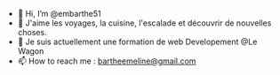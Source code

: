 - 👋 Hi, I’m @embarthe51
- 👀 J'aime les voyages, la cuisine, l'escalade et découvrir de nouvelles choses. 
- 🌱 Je suis actuellement une formation de web Developement @Le Wagon
- 📫 How to reach me : bartheemeline@gmail.com

<!---
embarthe51/embarthe51 is a ✨ special ✨ repository because its `README.md` (this file) appears on your GitHub profile.
You can click the Preview link to take a look at your changes.
--->
